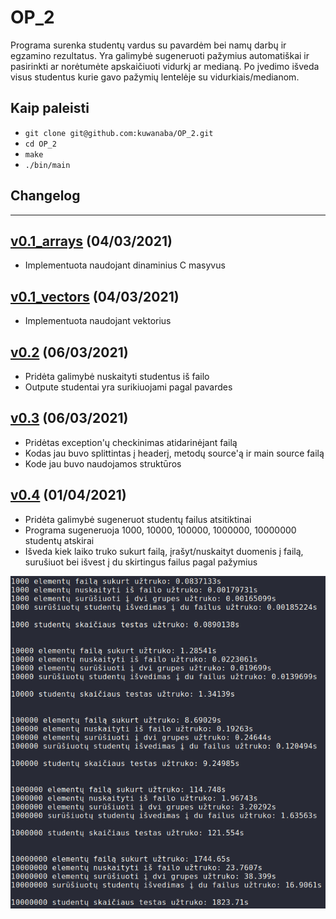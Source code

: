 # OP_2

Programa surenka studentų vardus su pavardėm bei namų darbų ir egzamino rezultatus.
Yra galimybė sugeneruoti pažymius automatiškai ir pasirinkti ar norėtumėte apskaičiuoti vidurkį ar medianą.
Po įvedimo išveda visus studentus kurie gavo pažymių lentelėje su vidurkiais/medianom.


## Kaip paleisti

 - `git clone git@github.com:kuwanaba/OP_2.git`
 - `cd OP_2`
 - `make`
 - `./bin/main`
 
 
## Changelog
 
 ---
 
## [v0.1_arrays](https://github.com/kuwanaba/OP_2/tree/v0.1_arrays) (04/03/2021)
 - Implementuota naudojant dinaminius C masyvus
## [v0.1_vectors](https://github.com/kuwanaba/OP_2/tree/v0.1_vectors) (04/03/2021)
 - Implementuota naudojant vektorius
## [v0.2](https://github.com/kuwanaba/OP_2/tree/v0.2) (06/03/2021)
 - Pridėta galimybė nuskaityti studentus iš failo
 - Outpute studentai yra surikiuojami pagal pavardes
## [v0.3](https://github.com/kuwanaba/OP_2/tree/v0.3) (06/03/2021)
 - Pridėtas exception'ų checkinimas atidarinėjant failą
 - Kodas jau buvo splittintas į headerį, metodų source'ą ir main source failą
 - Kode jau buvo naudojamos struktūros
## [v0.4](https://github.com/kuwanaba/OP_2/tree/v0.4) (01/04/2021)
 - Pridėta galimybė sugeneruot studentų failus atsitiktinai
 - Programa sugeneruoja 1000, 10000, 100000, 1000000, 10000000 studentų atskirai
 - Išveda kiek laiko truko sukurt failą, įrašyt/nuskaityt duomenis į failą, surušiuot bei išvest į du skirtingus failus pagal pažymius

![](demo.png)
